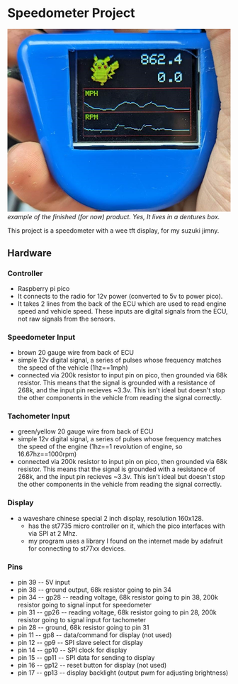 # Speedometer Project

![speedometer_in_action](speedometer_in_action.jpg)
*example of the finished (for now) product. Yes, It lives in a dentures box.*

This project is a speedometer with a wee tft display, for my suzuki jimny.

## Hardware 

### Controller
   * Raspberry pi pico
   * It connects to the radio for 12v power (converted to 5v to power pico).
   * It takes 2 lines from the back of the ECU which are used to read engine speed and vehicle speed. These inputs are digital signals from the ECU, not raw signals from the sensors.

### Speedometer Input
   * brown 20 gauge wire from back of ECU
   * simple 12v digital signal, a series of pulses whose frequency matches the speed of the vehicle (1hz==1mph)
   * connected via 200k resistor to input pin on pico, then grounded via 68k resistor. This means that the signal is grounded with a resistance of 268k, and the input pin recieves ~3.3v. This isn't ideal but doesn't stop the other components in the vehicle from reading the signal correctly.

### Tachometer Input
   * green/yellow 20 gauge wire from back of ECU
   * simple 12v digital signal, a series of pulses whose frequency matches the speed of the engine (1hz==1 revolution of engine, so 16.67hz==1000rpm)
   * connected via 200k resistor to input pin on pico, then grounded via 68k resistor. This means that the signal is grounded with a resistance of 268k, and the input pin recieves ~3.3v. This isn't ideal but doesn't stop the other components in the vehicle from reading the signal correctly.

### Display
   * a waveshare chinese special 2 inch display, resolution 160x128. 
	 * has the st7735 micro controller on it, which the pico interfaces with via SPI at 2 Mhz.
	 * my program uses a library I found on the internet made by adafruit for connecting to st77xx devices.

### Pins
   * pin 39 -- 5V input
   * pin 38 -- ground output, 68k resistor going to pin 34 
   * pin 34 -- gp28 -- reading voltage, 68k resistor going to pin 38, 200k resistor going to signal input for speedometer
   * pin 31 -- gp26 -- reading voltage, 68k resistor going to pin 28, 200k resistor going to signal input for tachometer
   * pin 28 -- ground, 68k resistor going to pin 31
   * pin 11 -- gp8 -- data/command for display (not used)
   * pin 12 -- gp9 -- SPI slave select for display 
   * pin 14 -- gp10 -- SPI clock for display
   * pin 15 -- gp11 -- SPI data for sending to display
   * pin 16 -- gp12 -- reset button for display (not used)
   * pin 17 -- gp13 -- display backlight (output pwm for adjusting brightness)
